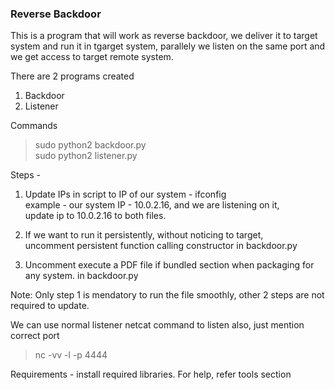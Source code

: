 ### Reverse Backdoor
This is a program that will work as reverse backdoor, we deliver it to target system and run it in tgarget system, parallely we listen on the same port and we get access to target remote system.  

There are 2 programs created  
1. Backdoor  
2. Listener  

Commands  
> sudo python2 backdoor.py  
> sudo python2 listener.py

Steps - 
1. Update IPs in script to IP of our system - ifconfig  
example - our system IP - 10.0.2.16, and we are listening on it,  
update ip to 10.0.2.16 to both files.  

2. If we want to run it persistently, without noticing to target,  
uncomment persistent function calling constructor in backdoor.py  

3. Uncomment  execute a PDF file if bundled section when packaging for any system. in backdoor.py  

Note: Only step 1 is mendatory to run the file smoothly, other 2 steps are not required to update.  

We can use normal listener netcat command to listen also, just mention correct port
> nc -vv -l -p 4444  

Requirements - install required libraries. For help, refer tools section

